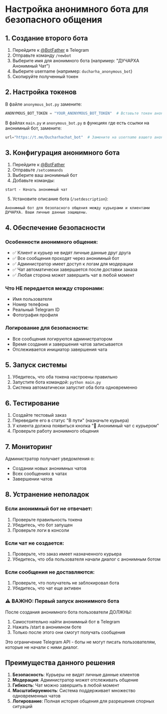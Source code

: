 
# Настройка анонимного бота для безопасного общения

## 1. Создание второго бота

1. Перейдите к [@BotFather](https://t.me/BotFather) в Telegram
2. Отправьте команду `/newbot`
3. Выберите имя для анонимного бота (например: "ДУЧАРХА Анонимный Чат")
4. Выберите username (например: `ducharha_anonymous_bot`)
5. Скопируйте полученный токен

## 2. Настройка токенов

В файле `anonymous_bot.py` замените:
```python
ANONYMOUS_BOT_TOKEN = "YOUR_ANONYMOUS_BOT_TOKEN"  # Вставьте токен анонимного бота
```

В файлах `main.py` и `anonymous_bot.py` в функциях где есть ссылки на анонимный бот, замените:
```python
url="https://t.me/Ducharhachat_bot"  # Замените на username вашего анонимного бота
```

## 3. Конфигурация анонимного бота

1. Перейдите к [@BotFather](https://t.me/BotFather)
2. Отправьте `/setcommands`
3. Выберите ваш анонимный бот
4. Добавьте команды:
```
start - Начать анонимный чат
```

5. Установите описание бота (`/setdescription`):
```
Анонимный бот для безопасного общения между курьерами и клиентами ДУЧАРХА. Ваши личные данные защищены.
```

## 4. Обеспечение безопасности

### Особенности анонимного общения:
- ✅ Клиент и курьер не видят личные данные друг друга
- ✅ Все сообщения проходят через анонимный бот
- ✅ Администратор имеет доступ к логам для модерации
- ✅ Чат автоматически завершается после доставки заказа
- ✅ Любая сторона может завершить чат в любой момент

### Что НЕ передается между сторонами:
- Имя пользователя
- Номер телефона
- Реальный Telegram ID
- Фотография профиля

### Логирование для безопасности:
- Все сообщения логируются администратором
- Время создания и завершения чатов записывается
- Отслеживается инициатор завершения чата

## 5. Запуск системы

1. Убедитесь, что оба токена настроены правильно
2. Запустите бота командой: `python main.py`
3. Система автоматически запустит оба бота одновременно

## 6. Тестирование

1. Создайте тестовый заказ
2. Переведите его в статус "В пути" (назначьте курьера)
3. У клиента должна появиться кнопка "💬 Анонимный чат с курьером"
4. Проверьте работу анонимного общения

## 7. Мониторинг

Администратор получает уведомления о:
- Создании новых анонимных чатов
- Всех сообщениях в чатах
- Завершении чатов

## 8. Устранение неполадок

### Если анонимный бот не отвечает:
1. Проверьте правильность токена
2. Убедитесь, что бот запущен
3. Проверьте логи в консоли

### Если чат не создается:
1. Проверьте, что заказ имеет назначенного курьера
2. Убедитесь, что оба пользователя начали диалог с анонимным ботом

### Если сообщения не доставляются:
1. Проверьте, что получатель не заблокировал бота
2. Убедитесь, что чат еще активен

### ⚠️ ВАЖНО: Первый запуск анонимного бота
После создания анонимного бота пользователи ДОЛЖНЫ:
1. Самостоятельно найти анонимный бот в Telegram
2. Нажать /start в анонимном боте
3. Только после этого они смогут получать сообщения

Это ограничение Telegram API - боты не могут писать пользователям, которые не начали с ними диалог.

## Преимущества данного решения

1. **Безопасность**: Курьеры не видят личные данные клиентов
2. **Модерация**: Администратор может отслеживать общение
3. **Гибкость**: Чат можно завершить в любой момент
4. **Масштабируемость**: Система поддерживает множество одновременных чатов
5. **Логирование**: Полная история общения для разрешения спорных ситуаций
